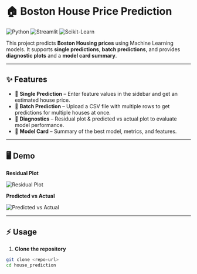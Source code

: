# 🏠 Boston House Price Prediction

![Python](https://img.shields.io/badge/Python-3.13-blue) ![Streamlit](https://img.shields.io/badge/Streamlit-1.49.1-orange) ![Scikit-Learn](https://img.shields.io/badge/Scikit--Learn-1.3-green)

This project predicts **Boston Housing prices** using Machine Learning models. It supports **single predictions**, **batch predictions**, and provides **diagnostic plots** and a **model card summary**.

---

## ✨ Features
- 🔹 **Single Prediction** – Enter feature values in the sidebar and get an estimated house price.  
- 🔹 **Batch Prediction** – Upload a CSV file with multiple rows to get predictions for multiple houses at once.  
- 🔹 **Diagnostics** – Residual plot & predicted vs actual plot to evaluate model performance.  
- 🔹 **Model Card** – Summary of the best model, metrics, and features.  

---

## 🖥️ Demo

**Residual Plot**  

![Residual Plot](residual_plot.png)

**Predicted vs Actual**  

![Predicted vs Actual](pred_vs_actual.png)

---

## ⚡ Usage

1. **Clone the repository**  
```bash
git clone <repo-url>
cd house_prediction
